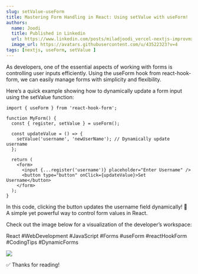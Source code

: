 ```yaml
---
slug: setValue-useForm
title: Mastering Form Handling in React: Using setValue with useForm!
authors:
  name: Joodi
  title: Published in Linkedin
  url: https://www.linkedin.com/posts/miladjoodi_vercel-nextjs-improvmx-activity-7190726145284182018-Si5k?utm_source=share&utm_medium=member_desktop
  image_url: https://avatars.githubusercontent.com/u/43522323?v=4
tags: [nextjs, useForm, setValue ]
---
```

As developers, one of the essential aspects of working with forms is controlling user inputs efficiently. Using the useForm hook from react-hook-form, we can easily manage forms with simplicity and flexibility.

Here’s a quick example showing how to dynamically update a form input using the setValue function:

``` tsx
import { useForm } from 'react-hook-form';

function MyForm() {
  const { register, setValue } = useForm();

  const updateValue = () => {
    setValue('username', 'newUserName'); // Dynamically update username
  };

  return (
    <form>
      <input {...register('username')} placeholder="Enter Username" />
      <button type="button" onClick={updateValue}>Set Username</button>
    </form>
  );
}

```

In this code, clicking the button updates the username field dynamically! 🔄 A simple yet powerful way to control form values in React.

Check out the image below for a visualization of the developer’s workspace:

React #WebDevelopment #JavaScript #Forms #useForm #reactHookForm #CodingTips #DynamicForms

![](https://s32.picofile.com/file/8479204618/setvalue.png)

✅ Thanks for reading!

